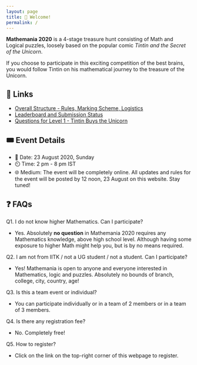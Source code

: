 ```yaml
---
layout: page
title: 👋 Welcome!  
permalink: /
---
```


**Mathemania 2020** is a 4-stage treasure hunt consisting of Math and Logical puzzles, loosely based on the popular comic *Tintin and the Secret of the Unicorn*.

If you choose to participate in this exciting competition of the best brains, you would follow Tintin on his mathematical journey to the treasure of the Unicorn.

## 🔗 Links
* <a href="https://docs.google.com/document/d/1NDIaPfJqv86FBZG04UYVMcex58DLsj8A1CUN-yEiQHk/edit?usp=sharing" target="_blank">Overall Structure - Rules, Marking Scheme, Logistics</a>
* <a href="https://docs.google.com/document/d/1NDIaPfJqv86FBZG04UYVMcex58DLsj8A1CUN-yEiQHk/edit?usp=sharing" target="_blank">Leaderboard and Submission Status</a>
* <a href="https://docs.google.com/document/d/1NDIaPfJqv86FBZG04UYVMcex58DLsj8A1CUN-yEiQHk/edit?usp=sharing" target="_blank">Questions for Level 1 - Tintin Buys the Unicorn</a>



## 🎟️ Event Details
* 📅 Date: 23 August 2020, Sunday
* ⏲️ Time: 2 pm - 8 pm IST
* 🌐 Medium: The event will be completely online. All updates and rules for the event will be posted by 12 noon, 23 August on this website. Stay tuned!

## ❓ FAQs
Q1. I do not know higher Mathematics. Can I participate?

* Yes. Absolutely **no question** in Mathemania 2020 requires any Mathematics knowledge, above high school level. Although having some exposure to higher Math might help you, but is by no means required. 

Q2. I am not from IITK / not a UG student / not a student. Can I participate?

* Yes! Mathemania is open to anyone and everyone interested in Mathematics, logic and puzzles. Absolutely no bounds of branch, college, city, country, age!

Q3. Is this a team event or individual?

* You can participate individually or in a team of 2 members or in a team of 3 members. 

Q4. Is there any registration fee?

* No. Completely free!

Q5. How to register?

* Click on the link on the top-right corner of this webpage to register. 
